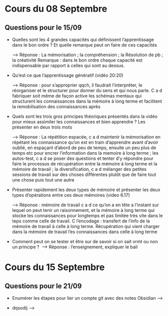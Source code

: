 
# Cours du 08 Septembre
##  Questions pour le 15/09 


- Quelles sont les 4 grandes capacités qui définissent l’apprentissage dans le bon ordre ? Et quelle remarque peut on faire de ces capacités 

	--> Réponse : La mémorisation ; la compréhension ; la Résolution de pb ; la créativité
	Remarque : dans le bon ordre chaque capacité est indispensable par rapport à celles qui sont au dessus. 

  

- Qu’est ce que l’apprentissage génératif (vidéo 20:20)

	--> Réponse : pour s’approprier qqch, il faudrait l’interpréter, le réorganiser et le structurer pour donner du sens et qui nous parle. C a d fabriquer soit même de façon active les schémas mentaux qui structurent les connaissances dans la mémoire à long terme et facilitent la remobilisation des connaissances après 

  
- Quels sont les trois gros principes théoriques présentés dans la vidéo pour mieux assimiler les connaissances et bien apprendre ? Les présenter en deux trois mots 

	--> Réponse : La répétition espacée, c a d maintenir la mémorisation en répétant les connaissance qu’on est en train d’apprendre avant d’avoir oublié, en espaçant d’abord de peu de temps, ensuite un peu plus de temps etc pour encrer l’information dans la memoire à long terme ; les autos-test, c a d se poser des questions et tenter d’y répondre pour faire le processus de récupération entre la mémoire à long terme et la mémoire de travail ; la diversification, c a d mélanger des petites sessions de travail sur des choses différentes plutôt que de faire tout une chose puis tout une autre 

- Présenter rapidement les deux types de mémoire et présenter les deux types d’opérations entre ces deux mémoires (video 6.17)

	--> Réponse : mémoire de travail c a d ce qu’on a en tête a l’instant sur lequel on peut tenir un raisonnement, et la mémoire à long terme qui stocke les connaissances pour longtemps et pas limitée très vite dans le teps comme celle de travail. C l’encodage : transfert de l’info de la mémoire de travail à celle à long terme. Récupération qui vient charger dans la mémoire de travail l’es connaissances dans celle à long terme 

  

- Comment peut on se tester et être sur de savoir si on sait vrmt ou non un principe ? 
	--> Réponse : l’enseignement, expliquer le bail


# Cours du 15 Septembre 
## Questions pour le 21/09

- Enumérer les étapes pour lier un compte git avec des notes Obsidian 
	--> 

- dqsodij
	--> 

